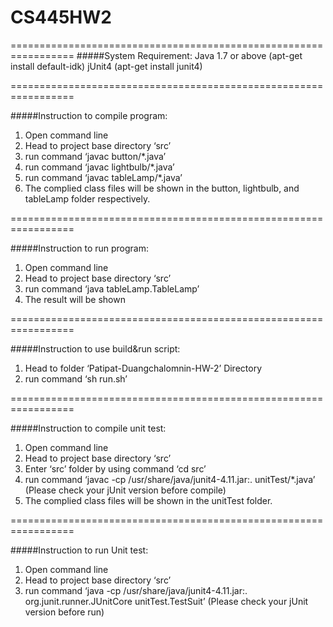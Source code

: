 # CS445HW2
=================================================================
#####System Requirement: 
Java 1.7 or above (apt-get install default-idk)
jUnit4 (apt-get install junit4)

=================================================================

#####Instruction to compile program:
1. Open command line
2. Head to project base directory ‘src’
3. run command ‘javac button/*.java’
4. run command ‘javac lightbulb/*.java’
5. run command ‘javac tableLamp/*.java’
6. The complied class files will be shown in the button, lightbulb, and tableLamp folder respectively.

=================================================================

#####Instruction to run program:
1. Open command line
2. Head to project base directory ‘src’
3. run command ‘java tableLamp.TableLamp’
4. The result will be shown

=================================================================

#####Instruction to use build&run script:
1. Head to folder ‘Patipat-Duangchalomnin-HW-2’ Directory
2. run command ‘sh run.sh’

=================================================================

#####Instruction to compile unit test:
1. Open command line
2. Head to project base directory ‘src’
3. Enter ‘src’ folder by using command ‘cd src’
4. run command ‘javac -cp /usr/share/java/junit4-4.11.jar:. unitTest/*.java’ (Please check your jUnit version before compile)
5. The complied class files will be shown in the unitTest folder.

=================================================================

#####Instruction to run Unit test:
1. Open command line
2. Head to project base directory ‘src’
3. run command ‘java -cp /usr/share/java/junit4-4.11.jar:. org.junit.runner.JUnitCore unitTest.TestSuit’ (Please check your jUnit version before run)
